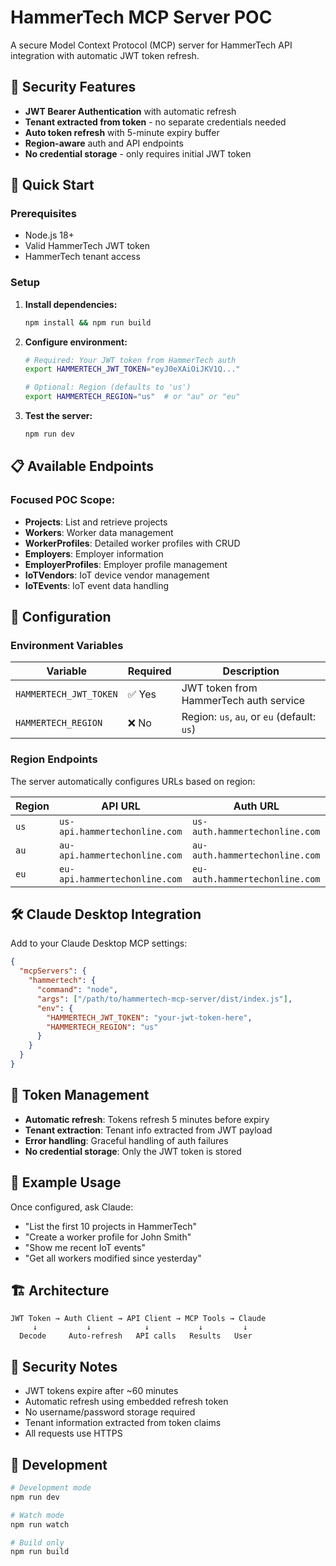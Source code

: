 # HammerTech MCP Server POC

A secure Model Context Protocol (MCP) server for HammerTech API integration with automatic JWT token refresh.

## 🔐 Security Features

- **JWT Bearer Authentication** with automatic refresh
- **Tenant extracted from token** - no separate credentials needed
- **Auto token refresh** with 5-minute expiry buffer
- **Region-aware** auth and API endpoints
- **No credential storage** - only requires initial JWT token

## 🚀 Quick Start

### Prerequisites
- Node.js 18+
- Valid HammerTech JWT token
- HammerTech tenant access

### Setup

1. **Install dependencies:**
   ```bash
   npm install && npm run build
   ```

2. **Configure environment:**
   ```bash
   # Required: Your JWT token from HammerTech auth
   export HAMMERTECH_JWT_TOKEN="eyJ0eXAiOiJKV1Q..."
   
   # Optional: Region (defaults to 'us')
   export HAMMERTECH_REGION="us"  # or "au" or "eu"
   ```

3. **Test the server:**
   ```bash
   npm run dev
   ```

## 📋 Available Endpoints

### Focused POC Scope:
- **Projects**: List and retrieve projects
- **Workers**: Worker data management  
- **WorkerProfiles**: Detailed worker profiles with CRUD
- **Employers**: Employer information
- **EmployerProfiles**: Employer profile management
- **IoTVendors**: IoT device vendor management
- **IoTEvents**: IoT event data handling

## 🔧 Configuration

### Environment Variables

| Variable | Required | Description |
|----------|----------|-------------|
| `HAMMERTECH_JWT_TOKEN` | ✅ Yes | JWT token from HammerTech auth service |
| `HAMMERTECH_REGION` | ❌ No | Region: `us`, `au`, or `eu` (default: `us`) |

### Region Endpoints

The server automatically configures URLs based on region:

| Region | API URL | Auth URL |
|--------|---------|----------|
| `us` | `us-api.hammertechonline.com` | `us-auth.hammertechonline.com` |
| `au` | `au-api.hammertechonline.com` | `au-auth.hammertechonline.com` |
| `eu` | `eu-api.hammertechonline.com` | `eu-auth.hammertechonline.com` |

## 🛠 Claude Desktop Integration

Add to your Claude Desktop MCP settings:

```json
{
  "mcpServers": {
    "hammertech": {
      "command": "node",
      "args": ["/path/to/hammertech-mcp-server/dist/index.js"],
      "env": {
        "HAMMERTECH_JWT_TOKEN": "your-jwt-token-here",
        "HAMMERTECH_REGION": "us"
      }
    }
  }
}
```

## 🔄 Token Management

- **Automatic refresh**: Tokens refresh 5 minutes before expiry
- **Tenant extraction**: Tenant info extracted from JWT payload
- **Error handling**: Graceful handling of auth failures
- **No credential storage**: Only the JWT token is stored

## 📖 Example Usage

Once configured, ask Claude:

- "List the first 10 projects in HammerTech"
- "Create a worker profile for John Smith"
- "Show me recent IoT events"
- "Get all workers modified since yesterday"

## 🏗 Architecture

```
JWT Token → Auth Client → API Client → MCP Tools → Claude
     ↓           ↓            ↓           ↓         ↓
  Decode     Auto-refresh   API calls   Results   User
```

## 🔐 Security Notes

- JWT tokens expire after ~60 minutes
- Automatic refresh using embedded refresh token
- No username/password storage required
- Tenant information extracted from token claims
- All requests use HTTPS

## 📝 Development

```bash
# Development mode
npm run dev

# Watch mode
npm run watch

# Build only
npm run build
```